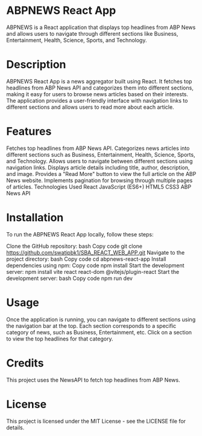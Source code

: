 # ABPNEWS React App
ABPNEWS is a React application that displays top headlines from ABP News and allows users to navigate through different sections like Business, Entertainment, Health, Science, Sports, and Technology.

# Description
ABPNEWS React App is a news aggregator built using React. It fetches top headlines from ABP News API and categorizes them into different sections, making it easy for users to browse news articles based on their interests. The application provides a user-friendly interface with navigation links to different sections and allows users to read more about each article.

# Features
Fetches top headlines from ABP News API.
Categorizes news articles into different sections such as Business, Entertainment, Health, Science, Sports, and Technology.
Allows users to navigate between different sections using navigation links.
Displays article details including title, author, description, and image.
Provides a "Read More" button to view the full article on the ABP News website.
Implements pagination for browsing through multiple pages of articles.
Technologies Used
React
JavaScript (ES6+)
HTML5
CSS3
ABP News API

# Installation
To run the ABPNEWS React App locally, follow these steps:

Clone the GitHub repository:
bash
Copy code
git clone https://github.com/swatipbk1/SBA_REACT_WEB_APP.git
Navigate to the project directory:
bash
Copy code
cd abpnews-react-app
Install dependencies using npm:
Copy code
npm install
Start the development server:
npm install vite react react-dom @vitejs/plugin-react
Start the development server:
bash
Copy code
npm run dev

# Usage
Once the application is running, you can navigate to different sections using the navigation bar at the top. Each section corresponds to a specific category of news, such as Business, Entertainment, etc. Click on a section to view the top headlines for that category.

# Credits
This project uses the NewsAPI to fetch top headlines from ABP News.

# License
This project is licensed under the MIT License - see the LICENSE file for details.

